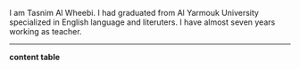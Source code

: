 I am Tasnim Al Wheebi. I had graduated from Al Yarmouk University specialized in English language and literuters. I have almost seven years working as teacher.
 ***
 **content table**
  



